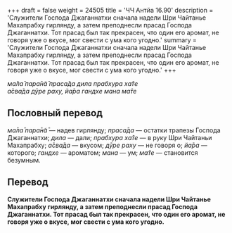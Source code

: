 +++
draft = false
weight = 24505
title = 'ЧЧ Антйа 16.90'
description = 'Служители Господа Джаганнатхи сначала надели Шри Чайтанье Махапрабху гирлянду, а затем преподнесли прасад Господа Джаганнатхи. Тот прасад был так прекрасен, что один его аромат, не говоря уже о вкусе, мог свести с ума кого угодно.'
summary = 'Служители Господа Джаганнатхи сначала надели Шри Чайтанье Махапрабху гирлянду, а затем преподнесли прасад Господа Джаганнатхи. Тот прасад был так прекрасен, что один его аромат, не говоря уже о вкусе, мог свести с ума кого угодно.'
+++

_ма̄ла̄ пара̄н̃а̄ праса̄да дила прабхура ха̄те  
а̄сва̄да дӯре раху, йа̄ра гандхе мана ма̄те_

## Пословный перевод

_ма̄ла̄_ _пара̄н̃а̄_ — надев гирлянду; _праса̄да_ — остатки трапезы Господа Джаганнатхи; _дила_ — дали; _прабхура_ _ха̄те_ — в руку Шри Чайтаньи Махапрабху; _а̄сва̄да_ — вкусом; _дӯре_ _раху_ — не говоря о; _йа̄ра_ — которого; _гандхе_ — ароматом; _мана_ — ум; _ма̄те_ — становится безумным.

## Перевод

**Служители Господа Джаганнатхи сначала надели Шри Чайтанье Махапрабху гирлянду, а затем преподнесли прасад Господа Джаганнатхи. Тот прасад был так прекрасен, что один его аромат, не говоря уже о вкусе, мог свести с ума кого угодно.**
